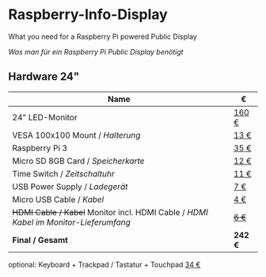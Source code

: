 # Raspberry-Info-Display
What you need for a Raspberry Pi powered Public Display

*Was man für ein Raspberry Pi Public Display benötigt*

## Hardware 24"
Name | €
------------ | -------------
24" LED-Monitor | [160 €](https://www.amazon.de/gp/product/B01L98A358/ref=ox_sc_act_title_2?smid=A3JWKAKR8XB7XF&psc=1)
VESA 100x100 Mount / *Halterung* | [13 € ](https://www.amazon.de/Hama-TV-Wandhalterung-Ultraslim-für-Diagonale-Weiß/dp/B005MIGB3K/ref=sr_1_9?s=computers&ie=UTF8&qid=1512318571&sr=1-9&keywords=vesa+100x100)
Raspberry Pi 3 | [35 €](https://www.amazon.de/Raspberry-Pi-Model-ARM-Cortex-A53-Bluetooth/dp/B01CD5VC92/ref=sr_1_3?ie=UTF8&qid=1512317005&sr=8-3) 
Micro SD 8GB Card / *Speicherkarte*  | [12 €](https://www.amazon.de/SanDisk-Android-microSDHC-Speicherkarte-SD-Adapter/dp/B013UDL5V6/ref=zg_bs_316913011_21?_encoding=UTF8&psc=1&refRID=B30K276KSTE69HRKQNXP) 
Time Switch / *Zeitschaltuhr* | [11 €](https://www.amazon.de/gp/product/B0759LVPDK/ref=ox_sc_act_title_3?smid=AEB9F56C3A3O6&psc=1)
USB Power Supply / *Ladegerät* | [7 €](https://www.amazon.de/AmazonBasics-Netzteil-Ladegerät-USB-Anschluss-2er-Pack-Schwarz/dp/B01FI2PI88/ref=sr_1_7?s=computers&ie=UTF8&qid=1512317108&sr=1-7&keywords=usb+ladegerät)
Micro USB Cable / *Kabel* | [4 €](https://www.amazon.de/Anker-Ladekabel-vergoldeten-Steckern-Smartphones-Rot/dp/B01DEMTOQ6/ref=sr_1_2?ie=UTF8&qid=1512317489&sr=8-2&keywords=micro+usb+kabel)
~~HDMI Cable / Kabel~~ Monitor incl. HDMI Cable / *HDMI Kabel im Monitor-Lieferumfang*| ~~[6 €](https://www.amazon.de/AmazonBasics-Hochgeschwindigkeits-HDMI-Kabel-2-0-Ethernet-4K-Videowiedergabe-Schwarz/dp/B014I8SIJY/ref=sr_1_8?s=computers&ie=UTF8&qid=1512317281&sr=1-8&keywords=hdmi%2Bkabel&th=1)~~
**Final / Gesamt** | **242 €**

optional: Keyboard + Trackpad / Tastatur + Touchpad [34 €](https://www.amazon.de/Microsoft-Keyboard-Tastatur-deutsches-Tastaturlayout/dp/B00JG572O2/ref=sr_1_2?ie=UTF8&qid=1512319021&sr=8-2)
